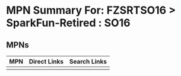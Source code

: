 



# MPN Summary For: FZSRTSO16 > SparkFun-Retired : SO16

## MPNs
  

|MPN|Direct Links|Search Links|
| :--- | :--- | :--- |
||||
